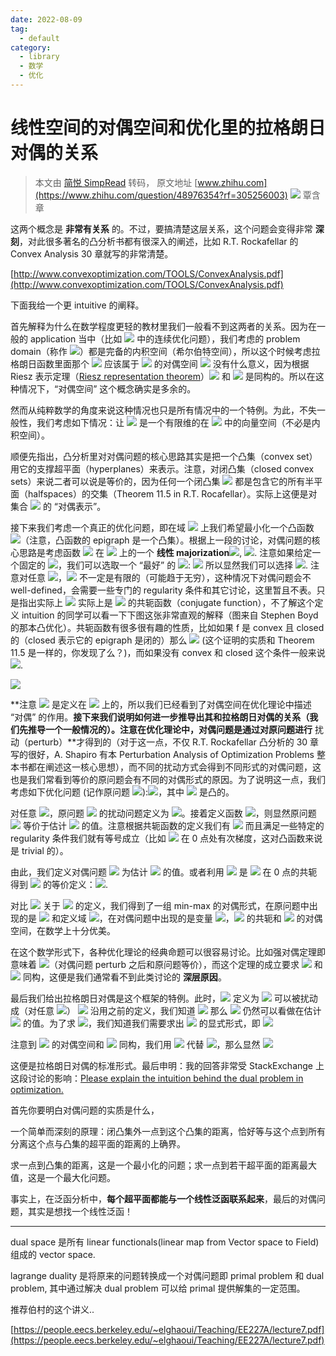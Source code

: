 ```yaml
---
date: 2022-08-09
tag:
  - default
category:
  - library
  - 数学
  - 优化
---
```



# 线性空间的对偶空间和优化里的拉格朗日对偶的关系

> 本文由 [简悦 SimpRead](http://ksria.com/simpread/) 转码， 原文地址 [www.zhihu.com](https://www.zhihu.com/question/48976354?rf=305256003) ![](extra/web-image/v2-8d60cb90a307d11d3daeaaff0dd051fa_xs.jpg) 覃含章

这两个概念是 **非常有关系** 的。不过，要搞清楚这层关系，这个问题会变得非常 **深刻**，对此很多著名的凸分析书都有很深入的阐述，比如 R.T. Rockafellar 的 Convex Analysis 30 章就写的非常清楚。

[http://www.convexoptimization.com/TOOLS/ConvexAnalysis.pdf](http://www.convexoptimization.com/TOOLS/ConvexAnalysis.pdf)

下面我给一个更 intuitive 的阐释。

首先解释为什么在数学程度更轻的教材里我们一般看不到这两者的关系。因为在一般的 application 当中（比如 ![](https://www.zhihu.com/equation?tex=%5Cmathbb%7BR%7D%5En) 中的连续优化问题），我们考虑的 problem domain（称作 ![](https://www.zhihu.com/equation?tex=Y)）都是完备的内积空间（希尔伯特空间），所以这个时候考虑拉格朗日函数里面那个 ![](https://www.zhihu.com/equation?tex=%5Clambda) 应该属于 ![](https://www.zhihu.com/equation?tex=Y) 的对偶空间 ![](https://www.zhihu.com/equation?tex=Y%5E%2A) 没有什么意义，因为根据 Riesz 表示定理（[Riesz representation theorem](https://en.wikipedia.org/wiki/Riesz_representation_theorem)）![](https://www.zhihu.com/equation?tex=Y) 和 ![](https://www.zhihu.com/equation?tex=Y%5E%2A) 是同构的。所以在这种情况下，“对偶空间” 这个概念确实是多余的。

然而从纯粹数学的角度来说这种情况也只是所有情况中的一个特例。为此，不失一般性，我们考虑如下情况：让 ![](https://www.zhihu.com/equation?tex=Y) 是一个有限维的在 ![](https://www.zhihu.com/equation?tex=%5Cmathbb%7BR%7D) 中的向量空间（不必是内积空间）。

顺便先指出，凸分析里对对偶问题的核心思路其实是把一个凸集（convex set）用它的支撑超平面（hyperplanes）来表示。注意，对闭凸集（closed convex sets）来说二者可以说是等价的，因为任何一个闭凸集 ![](https://www.zhihu.com/equation?tex=C) 都是包含它的所有半平面（halfspaces）的交集（Theorem 11.5 in R.T. Rocafellar）。实际上这便是对集合 ![](https://www.zhihu.com/equation?tex=C) 的 “对偶表示”。

接下来我们考虑一个真正的优化问题，即在域 ![](https://www.zhihu.com/equation?tex=Y) 上我们希望最小化一个凸函数 ![](https://www.zhihu.com/equation?tex=f)（注意，凸函数的 epigraph 是一个凸集）。根据上一段的讨论，对偶问题的核心思路是考虑函数 ![](https://www.zhihu.com/equation?tex=f) 在 ![](https://www.zhihu.com/equation?tex=Y) 上的一个 **线性 majorization**![](https://www.zhihu.com/equation?tex=%5Clangle+%5Clambda%2Cx+%5Crangle+-+%5Calpha), ![](https://www.zhihu.com/equation?tex=%5Clambda%5Cin+Y%5E%2A). 注意如果给定一个固定的 ![](https://www.zhihu.com/equation?tex=%5Clambda)，我们可以选取一个 “最好” 的 ![](https://www.zhihu.com/equation?tex=%5Calpha):
![](https://www.zhihu.com/equation?tex=f%28x%29%5Cgeq++%5Clangle+%5Clambda%2C+x+%5Crangle-%5Calpha%2C+%5Cforall~x%5Cin+Y+%5CLeftrightarrow+%5Calpha%5Cgeq+%5Csup%5Climits_%7Bx%5Cin+Y%7D+%28+%5Clangle+%5Clambda%2C+x+%5Crangle-f%28x%29%29)
所以显然我们可以选择
![](https://www.zhihu.com/equation?tex=%5Calpha%3Df%5E%2A%28%5Clambda%29%3D+%5Csup%5Climits_%7Bx%5Cin+Y%7D+%28+%5Clangle+%5Clambda%2C+x+%5Crangle-f%28x%29%29).
注意对任意 ![](https://www.zhihu.com/equation?tex=%5Clambda)，![](https://www.zhihu.com/equation?tex=%5Calpha) 不一定是有限的（可能趋于无穷），这种情况下对偶问题会不 well-defined，会需要一些专门的 regularity 条件和其它讨论，这里暂且不表。只是指出实际上 ![](https://www.zhihu.com/equation?tex=f%5E%2A%28%5Clambda%29) 实际上是 ![](https://www.zhihu.com/equation?tex=f) 的共轭函数（conjugate function），不了解这个定义 intuition 的同学可以看一下下图这张非常直观的解释（图来自 Stephen Boyd 的那本凸优化）。共轭函数有很多很有趣的性质，比如如果 f 是 convex 且 closed 的（closed 表示它的 epigraph 是闭的）那么 ![](https://www.zhihu.com/equation?tex=f%5E%7B%2A%2A%7D%3Df) (这个证明的实质和 Theorem 11.5 是一样的，你发现了么？)，而如果没有 convex 和 closed 这个条件一般来说 ![](https://www.zhihu.com/equation?tex=f%5E%7B%2A%2A%7D+%3D+cl+%28co%28f%29+%29).

![](extra/web-image/06fbef91668b24b638fc065f7989b51f_r.jpg)

**注意 ![](https://www.zhihu.com/equation?tex=f%5E%2A%28%5Clambda%29) 是定义在 ![](https://www.zhihu.com/equation?tex=Y%5E%2A) 上的，所以我们已经看到了对偶空间在优化理论中描述 “对偶” 的作用。**接下来我们说明如何进一步推导出其和拉格朗日对偶的关系（我们先推导一个一般情况的）。注意在优化理论中，对偶问题是通过对原问题进行** 扰动（perturb）**才得到的（对于这一点，不仅 R.T. Rockafellar 凸分析的 30 章写的很好，A. Shapiro 有本 Perturbation Analysis of Optimization Problems 整本书都在阐述这一核心思想），而不同的扰动方式会得到不同形式的对偶问题，这也是我们常看到等价的原问题会有不同的对偶形式的原因。为了说明这一点，我们考虑如下优化问题 (记作原问题 ![](https://www.zhihu.com/equation?tex=%5Ctextbf%7BP%7D)):![](https://www.zhihu.com/equation?tex=%5Cmin_%7Bx%5Cin+C%7D+%5Cphi%28x%2C0%29)，其中 ![](https://www.zhihu.com/equation?tex=%5Cphi%3AC%5Ctimes+D%5Crightarrow+%5Cmathbb%7BR%7D) 是凸的。

对任意 ![](https://www.zhihu.com/equation?tex=y%5Cin+D)，原问题 ![](https://www.zhihu.com/equation?tex=%5Ctextbf%7BP%7D) 的扰动问题定义为 ![](https://www.zhihu.com/equation?tex=%5Cmin_%7Bx%5Cin+C%7D+%5Cphi%28x%2Cy%29)。接着定义函数 ![](https://www.zhihu.com/equation?tex=h%28y%29%3D%5Cinf_%7Bx%5Cin+C%7D%5Cphi%28x%2Cy%29)，则显然原问题 ![](https://www.zhihu.com/equation?tex=%5Ctextbf%7BP%7D) 等价于估计 ![](https://www.zhihu.com/equation?tex=h%280%29) 的值。注意根据共轭函数的定义我们有 ![](https://www.zhihu.com/equation?tex=h%280%29%5Cgeq+h%5E%7B%2A%2A%7D%280%29) 而且满足一些特定的 regularity 条件我们就有等号成立（比如 ![](https://www.zhihu.com/equation?tex=h) 在 0 点处有次梯度，这对凸函数来说是 trivial 的）。

由此，我们定义对偶问题 ![](https://www.zhihu.com/equation?tex=%5Ctextbf%7BD%7D) 为估计 ![](https://www.zhihu.com/equation?tex=h%5E%7B%2A%2A%7D%280%29) 的值。或者利用 ![](https://www.zhihu.com/equation?tex=h%5E%7B%2A%2A%7D%280%29) 是 ![](https://www.zhihu.com/equation?tex=h%5E%2A) 在 0 点的共轭得到 ![](https://www.zhihu.com/equation?tex=%5Ctextbf%7BD%7D) 的等价定义：![](https://www.zhihu.com/equation?tex=%5Cmax_%7By%5E%2A%5Cin+D%5E%2A%7D-h%5E%2A%28y%5E%2A%29%3D%5Cmax_%7By%5E%2A%5Cin+D%5E%2A%7D-%5Cphi%5E%2A%280%2Cy%5E%2A%29).

对比 ![](https://www.zhihu.com/equation?tex=%5Ctextbf%7BP%7D) 关于 ![](https://www.zhihu.com/equation?tex=%5Cphi) 的定义，我们得到了一组 min-max 的对偶形式，在原问题中出现的是 ![](https://www.zhihu.com/equation?tex=x%2C%5Cphi) 和定义域 ![](https://www.zhihu.com/equation?tex=C)，在对偶问题中出现的是变量 ![](https://www.zhihu.com/equation?tex=y)，![](https://www.zhihu.com/equation?tex=%5Cphi) 的共轭和 ![](https://www.zhihu.com/equation?tex=D) 的对偶空间，在数学上十分优美。

在这个数学形式下，各种优化理论的经典命题可以很容易讨论。比如强对偶定理即意味着 ![](https://www.zhihu.com/equation?tex=%5Cphi%5E%7B%2A%2A%7D%3D%5Cphi)（对偶问题 perturb 之后和原问题等价），而这个定理的成立要求 ![](https://www.zhihu.com/equation?tex=Y) 和 ![](https://www.zhihu.com/equation?tex=Y%5E%7B%2A%2A%7D) 同构，这便是我们通常看不到此类讨论的 **深层原因**。

最后我们给出拉格朗日对偶是这个框架的特例。此时，![](https://www.zhihu.com/equation?tex=%5Ctextbf%7BP%7D) 定义为
![](https://www.zhihu.com/equation?tex=%5Cbegin%7Balign%7D%5Cmin_%7Bx%5Cin+%5Cmathbb%7BR%7D%7D~+%26++f%28x%29%5C%5C%5Ctext%7Bs.t.+%7D+%26+g%28x%29%5Cleq+0.%5Cend%7Balign%7D)
可以被扰动成（对任意 ![](https://www.zhihu.com/equation?tex=y+%5Cin+%5Cmathbb%7BR%7D)）
![](https://www.zhihu.com/equation?tex=%5Cbegin%7Balign%7D%5Cmin_%7Bx%5Cin+%5Cmathbb%7BR%7D%7D~+%26++f%28x%29%5C%5C+%5Ctext%7Bs.t.+%7D+%26+g%28x%29%2By%5Cleq+0.%5Cend%7Balign%7D)
沿用之前的定义，我们知道 ![](https://www.zhihu.com/equation?tex=%5Cphi%28x%2Cy%29%3Df%28x%29+%5Ccdot+1%28g%28x%29%2By%5Cleq+0+%29+%2B+%5Cinfty+%5Ccdot+1%28g%28x%29%2By%3E0+%29) 那么 ![](https://www.zhihu.com/equation?tex=%5Ctextbf%7BP%7D) 仍然可以看做在估计 ![](https://www.zhihu.com/equation?tex=h%280%29) 的值。为了求 ![](https://www.zhihu.com/equation?tex=%5Ctextbf%7BD%7D)，我们知道我们需要求出 ![](https://www.zhihu.com/equation?tex=-%5Cphi%5E%2A%280%2Cy%5E%2A%29) 的显式形式，即
![](https://www.zhihu.com/equation?tex=%5Cbegin%7Balign%7D-%5Cphi%5E%2A%280%2Cy%5E%2A%29%3D+%26+-%5Csup%5Climits_%7Bg%28x%29%2By%5Cleq+0++%7D+%28%5Clangle+y%5E%2A%2Cy%5Crangle+-f%28x%29%29%5C%5C+%3D+%26+-%5Csup%5Climits_%7Bx%5Cin+%5Cmathbb%7BR%7D%2C+q%5Cgeq+0%7D+%5Clangle+y%5E%2A%2C-g%28x%29-q+%5Crangle+-+f%28x%29%5C%5C+%3D+%26+%5Cinf_%7Bx%5Cin+%5Cmathbb%7BR%7D%2Cq%5Cgeq+0%7D+f%28x%29%2B%5Clangle+y%5E%2A%2Cg%28x%29%5Crangle+%2B%5Clangle+y%5E%2A%2Cq%5Crangle.%5Cend%7Balign%7D)

注意到 ![](https://www.zhihu.com/equation?tex=%5Cmathbb%7BR%7D) 的对偶空间和 ![](https://www.zhihu.com/equation?tex=%5Cmathbb%7BR%7D) 同构，我们用 ![](https://www.zhihu.com/equation?tex=%5Clambda) 代替 ![](https://www.zhihu.com/equation?tex=y%5E%2A)，那么显然 ![](https://www.zhihu.com/equation?tex=-%5Cphi%5E%2A%280%2C%5Clambda%29%3D++%5Cinf_%7Bx%5Cin+%5Cmathbb%7BR%7D%7D+%28f%28x%29%2B%5Clangle+%5Clambda%2Cg%28x%29%5Crangle%29%5Ccdot+1%28%5Clambda%5Cgeq+0%29-%5Cinfty+%5Ccdot+1+%28%5Clambda%3C0%29+.)

这便是拉格朗日对偶的标准形式。最后申明：我的回答非常受 StackExchange 上这段讨论的影响：[Please explain the intuition behind the dual problem in optimization.](http://math.stackexchange.com/questions/223235/please-explain-the-intuition-behind-the-dual-problem-in-optimization)


首先你要明白对偶问题的实质是什么，

一个简单而深刻的原理：闭凸集外一点到这个凸集的距离，恰好等与这个点到所有分离这个点与凸集的超平面的距离的上确界。

求一点到凸集的距离，这是一个最小化的问题；求一点到若干超平面的距离最大值，这是一个最大化问题。

事实上，在泛函分析中，**每个超平面都能与一个线性泛函联系起来**，最后的对偶问题，其实是想找一个线性泛函！

---

dual space 是所有 linear functionals(linear map from Vector space to Field) 组成的 vector space.

lagrange duality 是将原来的问题转换成一个对偶问题即 primal problem 和 dual problem, 其中通过解决 dual problem 可以给 primal 提供解集的一定范围。

推荐伯村的这个讲义..

[https://people.eecs.berkeley.edu/~elghaoui/Teaching/EE227A/lecture7.pdf](https://people.eecs.berkeley.edu/~elghaoui/Teaching/EE227A/lecture7.pdf)
